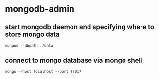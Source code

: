 # mongodb-admin

## start mongodb daemon and specifying where to store mongo data
`mongod --dbpath ./data`

## connect to mongo database via mongo shell
`mongo --host localhost --port 27017`